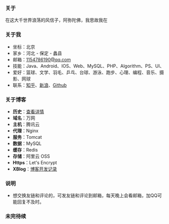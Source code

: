 ### 关于在这大千世界浪荡的风信子，阿弥陀佛，我思故我在### 关于我 - 坐标：北京 - 家乡：河北 - 保定 - 蠡县 - 邮箱：1154786190@qq.com - 技能：Java、Android、IOS、Web、MySQL、PHP、Algorithm、PS、UI、 - 爱好：篮球、文学、羽毛、乒乓、台球、游泳、跑步、心理、编程、音乐、摄影、网球 - 联系：[知乎](https://www.zhihu.com/people/wangyuchaoares)、[新浪](http://weibo.com/wangyuchaoares)、[Github](https://github.com/yuchao-wang)### 关于博客 - **历史**：[查看详情](https://yuchao.wang/article?id=31) - **域名**：万网 - **主机**：腾讯云 - **代理**：Nginx - **服务**：Tomcat - **数据**：MySQL - **缓存**：Redis - **存储**：阿里云 OSS - **Https**：Let's Encrypt - **XBlog**：[博客开发记录](https://yuchao.wang/article?id=40)### 说明 - 想交换友链和评论的，可发友链和评论到邮箱，每天晚上会看邮箱，加QQ可能回复不及时。### 未完待续